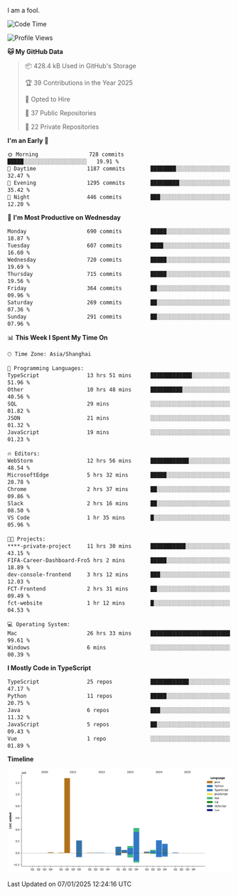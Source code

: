 I am a fool.

<!--START_SECTION:waka-->
![Code Time](http://img.shields.io/badge/Code%20Time-2%2C391%20hrs%2050%20mins-blue)

![Profile Views](http://img.shields.io/badge/Profile%20Views-0-blue)

**🐱 My GitHub Data** 

> 📦 428.4 kB Used in GitHub's Storage 
 > 
> 🏆 39 Contributions in the Year 2025
 > 
> 💼 Opted to Hire
 > 
> 📜 37 Public Repositories 
 > 
> 🔑 22 Private Repositories 
 > 
**I'm an Early 🐤** 

```text
🌞 Morning                728 commits         █████░░░░░░░░░░░░░░░░░░░░   19.91 % 
🌆 Daytime                1187 commits        ████████░░░░░░░░░░░░░░░░░   32.47 % 
🌃 Evening                1295 commits        █████████░░░░░░░░░░░░░░░░   35.42 % 
🌙 Night                  446 commits         ███░░░░░░░░░░░░░░░░░░░░░░   12.20 % 
```
📅 **I'm Most Productive on Wednesday** 

```text
Monday                   690 commits         █████░░░░░░░░░░░░░░░░░░░░   18.87 % 
Tuesday                  607 commits         ████░░░░░░░░░░░░░░░░░░░░░   16.60 % 
Wednesday                720 commits         █████░░░░░░░░░░░░░░░░░░░░   19.69 % 
Thursday                 715 commits         █████░░░░░░░░░░░░░░░░░░░░   19.56 % 
Friday                   364 commits         ██░░░░░░░░░░░░░░░░░░░░░░░   09.96 % 
Saturday                 269 commits         ██░░░░░░░░░░░░░░░░░░░░░░░   07.36 % 
Sunday                   291 commits         ██░░░░░░░░░░░░░░░░░░░░░░░   07.96 % 
```


📊 **This Week I Spent My Time On** 

```text
🕑︎ Time Zone: Asia/Shanghai

💬 Programming Languages: 
TypeScript               13 hrs 51 mins      █████████████░░░░░░░░░░░░   51.96 % 
Other                    10 hrs 48 mins      ██████████░░░░░░░░░░░░░░░   40.56 % 
SQL                      29 mins             ░░░░░░░░░░░░░░░░░░░░░░░░░   01.82 % 
JSON                     21 mins             ░░░░░░░░░░░░░░░░░░░░░░░░░   01.32 % 
JavaScript               19 mins             ░░░░░░░░░░░░░░░░░░░░░░░░░   01.23 % 

🔥 Editors: 
WebStorm                 12 hrs 56 mins      ████████████░░░░░░░░░░░░░   48.54 % 
MicrosoftEdge            5 hrs 32 mins       █████░░░░░░░░░░░░░░░░░░░░   20.78 % 
Chrome                   2 hrs 37 mins       ██░░░░░░░░░░░░░░░░░░░░░░░   09.86 % 
Slack                    2 hrs 16 mins       ██░░░░░░░░░░░░░░░░░░░░░░░   08.50 % 
VS Code                  1 hr 35 mins        █░░░░░░░░░░░░░░░░░░░░░░░░   05.96 % 

🐱‍💻 Projects: 
****-private-project     11 hrs 30 mins      ███████████░░░░░░░░░░░░░░   43.15 % 
FIFA-Career-Dashboard-Fro5 hrs 2 mins        █████░░░░░░░░░░░░░░░░░░░░   18.89 % 
dev-console-frontend     3 hrs 12 mins       ███░░░░░░░░░░░░░░░░░░░░░░   12.03 % 
FCT-Frontend             2 hrs 31 mins       ██░░░░░░░░░░░░░░░░░░░░░░░   09.49 % 
fct-website              1 hr 12 mins        █░░░░░░░░░░░░░░░░░░░░░░░░   04.53 % 

💻 Operating System: 
Mac                      26 hrs 33 mins      █████████████████████████   99.61 % 
Windows                  6 mins              ░░░░░░░░░░░░░░░░░░░░░░░░░   00.39 % 
```

**I Mostly Code in TypeScript** 

```text
TypeScript               25 repos            ████████████░░░░░░░░░░░░░   47.17 % 
Python                   11 repos            █████░░░░░░░░░░░░░░░░░░░░   20.75 % 
Java                     6 repos             ███░░░░░░░░░░░░░░░░░░░░░░   11.32 % 
JavaScript               5 repos             ██░░░░░░░░░░░░░░░░░░░░░░░   09.43 % 
Vue                      1 repo              ░░░░░░░░░░░░░░░░░░░░░░░░░   01.89 % 
```



**Timeline**

![Lines of Code chart](https://raw.githubusercontent.com/VeejaLiu/VeejaLiu/master/assets/bar_graph.png)


 Last Updated on 07/01/2025 12:24:16 UTC
<!--END_SECTION:waka-->
